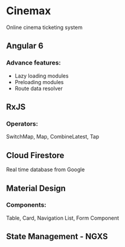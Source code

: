 # Cinemax
Online cinema ticketing system

## Angular 6
### Advance features:
- Lazy loading modules
- Preloading modules
- Route data resolver

## RxJS
### Operators:
SwitchMap, Map, CombineLatest, Tap

## Cloud Firestore
Real time database from Google

## Material Design
### Components:
Table, Card, Navigation List, Form Component

## State Management - NGXS